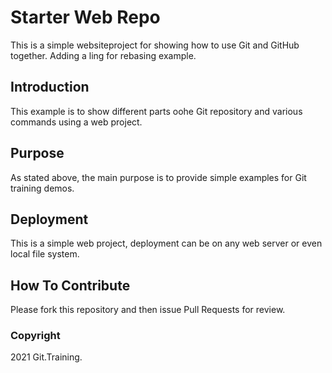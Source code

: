 # Starter Web Repo

This is a simple websiteproject for showing how to use Git and GitHub together.
Adding a ling for rebasing example.

## Introduction

This example is to show different parts oohe Git repository and various commands using a web project.

## Purpose

As stated above, the main purpose is to provide simple examples for Git training demos.

## Deployment

This is a simple web project, deployment can be on any web server or even local file system.

## How To Contribute

Please fork this repository and then issue Pull Requests for review.

### Copyright

2021 Git.Training.